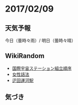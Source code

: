 # 2017/02/09

## 天気予報

今日（曇時々雨）/ 明日（曇時々晴）

## WikiRandom

* [国際宇宙ステーション組立順序](https://ja.wikipedia.org/wiki/%E5%9B%BD%E9%9A%9B%E5%AE%87%E5%AE%99%E3%82%B9%E3%83%86%E3%83%BC%E3%82%B7%E3%83%A7%E3%83%B3%E7%B5%84%E7%AB%8B%E9%A0%86%E5%BA%8F)
* [女性話法](https://ja.wikipedia.org/wiki/%E5%A5%B3%E6%80%A7%E8%A9%B1%E6%B3%95)
* [迂回運河駅](https://ja.wikipedia.org/wiki/%E8%BF%82%E5%9B%9E%E9%81%8B%E6%B2%B3%E9%A7%85)

## 気づき

